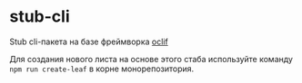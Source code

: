 stub-cli
========

Stub cli-пакета на базе фреймворка [oclif](https://github.com/oclif/oclif)

Для создания нового листа на основе этого стаба используйте команду `npm run create-leaf` в корне монорепозитория.
